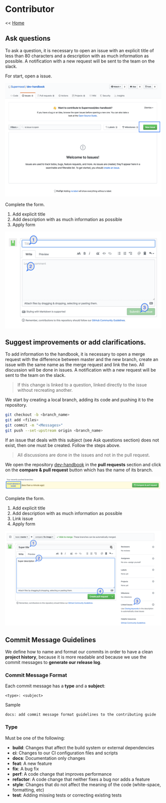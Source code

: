 # Contributor

<< [Home](/README.md)

## Ask questions

To ask a question, it is necessary to open an issue with an explicit title of less than 80 characters and a description with as much information as possible. A notification with a new request will be sent to the team on the slack.

For start, open a issue.

![alt text](images/open_issue.png "txt test")

Complete the form.

1. Add explicit title
2. Add description with as much information as possible
3. Apply form

![alt text](images/create_issue.png "txt test")

## Suggest improvements or add clarifications.

To add information to the handbook, it is necessary to open a merge request with the difference between master and the new branch, create an issue with the same name as the merge request and link the two. All discussion will be done in issues. A notification with a new request will be sent to the team on the slack.

> If this change is linked to a question, linked directly to the issue without recreating another.

We start by creating a local branch, adding its code and pushing it to the repository.

```bash
git checkout -b <branch_name>
git add <files>
git commit -m "<Messages>"
git push --set-upstream origin <branch_name>
```

If an issue that deals with this subject (see Ask questions section) does not exist, then one must be created. Follow the steps above.

> All discussions are done in the issues and not in the pull request.

We open the repository [dev-handbook](https://github.com/Supermood/dev-handbook/pulls) in the __pull requests__ section and click on the __compare & pull request__ button which has the name of its branch.

![alt text](images/compare_pull_request.png "txt test")

Complete the form.

1. Add explicit title
2. Add description with as much information as possible
3. Link issue
4. Apply form

![alt text](images/create_pull_request.png "txt test")

## Commit Message Guidelines

We define how to name and format our commits in order to have a clean **project history**, because it is more readable and because we use the commit messages to **generate our release log**.

### Commit Message Format

Each commit message has a **type** and a **subject**:

```
<type>: <subject>
```

Sample
```
docs: add commit message format guidelines to the contributing guide
```

### Type
Must be one of the following:

* **build**: Changes that affect the build system or external dependencies
* **ci**: Changes to our CI configuration files and scripts
* **docs**: Documentation only changes
* **feat**: A new feature
* **fix**: A bug fix
* **perf**: A code change that improves performance
* **refactor**: A code change that neither fixes a bug nor adds a feature
* **style**: Changes that do not affect the meaning of the code (white-space, formatting, etc)
* **test**: Adding missing tests or correcting existing tests
